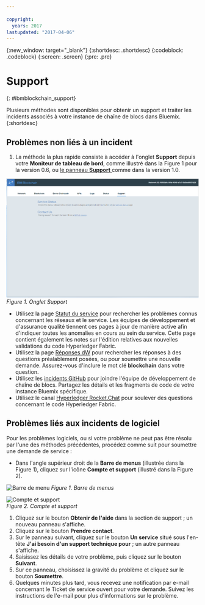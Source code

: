 ```yaml
---

copyright:
  years: 2017
lastupdated: "2017-04-06"
---
```


{:new_window: target="_blank"}
{:shortdesc: .shortdesc}
{:codeblock: .codeblock}
{:screen: .screen}
{:pre: .pre}


# Support
{: #ibmblockchain_support}


Plusieurs méthodes sont disponibles pour obtenir un
support et traiter les incidents associés à votre instance de chaîne
de blocs dans Bluemix.
{:shortdesc}

## Problèmes non liés à un incident

1. La méthode la plus rapide consiste à accéder à l'onglet **Support** depuis votre **Moniteur de tableau de bord**, comme illustré dans la Figure 1 pour la version 0.6, ou [le panneau **Support** ](dashboard_support.html) comme dans la version 1.0.  

![](images/IBC_BMX_Monitor_Support.png "Onglet Support")
*Figure 1. Onglet Support*

* Utilisez la page
[Statut
du service](https://bluemix-service-status.blockchain.ibm.com) pour rechercher les problèmes connus concernant
les réseaux et le service.  Les équipes de développement et
d'assurance qualité tiennent ces pages à jour de manière active afin
d'indiquer toutes les anomalies en cours au sein du service.  Cette
page contient également les notes sur l'édition relatives aux
nouvelles validations du code Hyperledger
Fabric.
* Utilisez la page
[Réponses
dW](https://developer.ibm.com/answers/smartspace/blockchain/) pour rechercher les réponses à des questions préalablement
posées, ou pour soumettre une nouvelle demande.  Assurez-vous
d'inclure le mot clé **blockchain** dans votre
question.
* Utilisez les
[incidents
GitHub](https://github.com/IBM-Blockchain/ibm-blockchain-issues/issues) pour joindre l'équipe de développement de chaîne
de blocs.  Partagez les détails et les fragments de code de votre
instance Bluemix spécifique.  
* Utilisez le canal [Hyperledger Rocket.Chat](https://chat.hyperledger.org/channel/general) pour soulever des questions concernant le code Hyperledger Fabric.  


## Problèmes liés aux incidents de logiciel

Pour les problèmes logiciels, ou si votre problème ne peut pas
être résolu par l'une des méthodes précédentes, procédez comme suit
pour soumettre une demande de service :

* Dans l'angle supérieur droit de la **Barre de
menus** (illustrée dans la Figure 1), cliquez sur l'icône
**Compte et support** (illustré dans la Figure
2).

![](images/menubar.PNG "Barre de menu")
*Figure 1. Barre de menus*

![](images/avatar.PNG "Compte et support")  
*Figure 2. Compte et support*

1. Cliquez sur le bouton **Obtenir de
l'aide** dans la section de support ; un nouveau panneau
s'affiche.
1. Cliquez sur le bouton **Prendre contact**.
1. Sur le panneau suivant, cliquez sur le bouton **Un
service** situé sous l'en-tête **J'ai besoin d'un
support technique pour** ; un autre panneau s'affiche.
1. Saisissez les détails de votre problème, puis cliquez sur
le bouton **Suivant**.  
1. Sur ce panneau, choisissez la gravité du problème et
cliquez sur le bouton **Soumettre**.
1. Quelques minutes plus tard, vous recevez une notification par
e-mail concernant le Ticket de service ouvert pour votre demande.  Suivez
les instructions de l'e-mail pour plus d'informations sur le
problème.
